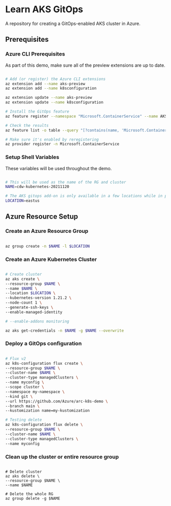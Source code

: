 # Learn AKS GitOps

A repository for creating a GitOps-enabled AKS cluster in Azure.

## Prerequisites

### Azure CLI Prerequisites

As part of this demo, make sure all of the preview extensions are up to date.

```bash

# Add (or register) the Azure CLI extensions
az extension add --name aks-preview
az extension add --name k8sconfiguration

az extension update --name aks-preview
az extension update --name k8sconfiguration

# Install the GitOps feature
az feature register --namespace "Microsoft.ContainerService" --name AKS-ExtensionManager

# Check the results
az feature list -o table --query "[?contains(name, 'Microsoft.ContainerService/AKS-ExtensionManager')].{Name:name,State:properties.state}"

# Make sure it's enabled by reregistering
az provider register -n Microsoft.ContainerService

```

### Setup Shell Variables

These variables will be used throughout the demo.

```bash

# This will be used as the name of the RG and cluster
NAME=cdw-kubernetes-20211120

# The AKS gitops add-on is only available in a few locations while in preview
LOCATION=eastus

```

## Azure Resource Setup

### Create an Azure Resource Group

```bash

az group create -n $NAME -l $LOCATION

```

### Create an Azure Kubernetes Cluster

```bash

# Create cluster
az aks create \
--resource-group $NAME \
--name $NAME \
--location $LOCATION \
--kubernetes-version 1.21.2 \
--node-count 1 \
--generate-ssh-keys \
--enable-managed-identity

# --enable-addons monitoring

az aks get-credentials -n $NAME -g $NAME --overwrite

```

### Deploy a GitOps configuration

```bash

# Flux v2
az k8s-configuration flux create \
--resource-group $NAME \
--cluster-name $NAME \
--cluster-type managedClusters \
--name myconfig \
--scope cluster \
--namespace my-namespace \
--kind git \
--url https://github.com/Azure/arc-k8s-demo \
--branch main \
--kustomization name=my-kustomization

# Testing delete
az k8s-configuration flux delete \
--resource-group $NAME \
--cluster-name $NAME \
--cluster-type managedClusters \
--name myconfig

```

### Clean up the cluster or entire resource group

```

# Delete cluster
az aks delete \
--resource-group $NAME \
--name $NAME

# Delete the whole RG
az group delete -g $NAME

```
